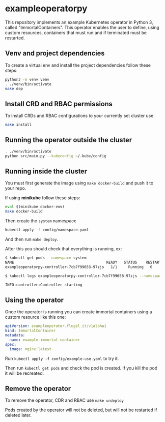# exampleoperatorpy

This repository implements an example Kubernetes operator in Python 3, called "ImmortalContainers". This operator enables the user to define, using custom resources, containers that must run and if terminated must be restarted.

## Venv and project dependencies

To create a virtual env and install the project dependencies follow these steps:

```bash
python3 -m venv venv
. ./venv/bin/activate
make dep
```

## Install CRD and RBAC permissions

To install CRDs and RBAC configurations to your currently set cluster use:

```bash
make install
```

## Running the operator outside the cluster

```bash
. ./venv/bin/activate
python src/main.py --kubeconfig ~/.kube/config
```

## Running inside the cluster

You must first generate the image using `make docker-build` and push it to your repo.

If using **minikube** follow these steps:

```bash
eval $(minikube docker-env)
make docker-build
```

Then create the `system` namespace

```bash
kubectl apply -f config/namespace.yaml
```

And then run `make deploy`.

After this you should check that everything is running, ex:

```bash
$ kubectl get pods --namespace system                     
NAME                                          READY   STATUS    RESTARTS   AGE
exampleoperatorpy-controller-7cb7f99658-97zjs   1/1     Running   0          24m

$ kubectl logs exampleoperatorpy-controller-7cb7f99658-97zjs --namespace=system

INFO:controller:Controller starting
```

## Using the operator

Once the operator is running you can create immortal containers using a custom resource like this one:

```yaml
apiVersion: exampleoperator.flugel.it/v1alpha1
kind: ImmortalContainer
metadata:
  name: example-immortal-container
spec:
  image: nginx:latest
```

Run `kubectl apply -f config/example-use.yaml` to try it.

Then run `kubectl get pods` and check the pod is created. If you kill the pod it will be recreated.

## Remove the operator

To remove the operator, CDR and RBAC use `make undeploy`

Pods created by the operator will not be deleted, but will not be restarted if deleted later.